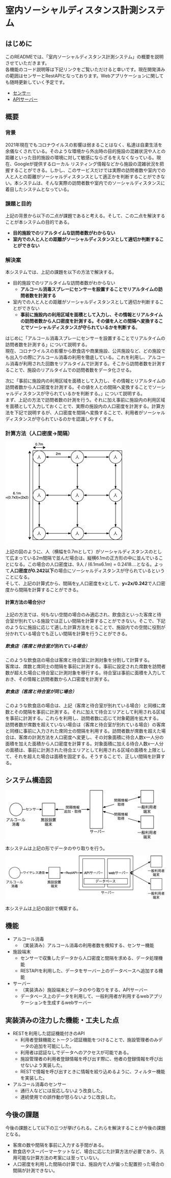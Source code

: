 # 室内ソーシャルディスタンス計測システム

## はじめに

このREADMEでは、「室内ソーシャルディスタンス計測システム」の概要を説明させていただきます。</br>各機能のコード説明等は下記リンクをご覧いただけると幸いです。現在開発済みの範囲はセンサーとRestAPIとなっております。Webアプリケーションに関しても随時更新していく予定です。

- [センサー](./doc/Sensor.md)
- [APIサーバー](./doc/APIServer.md)

## 概要

### 背景

2021年現在でもコロナウイルスの影響は弱まることはなく、私達は自粛生活を余儀なくされている。そのような環境から外出時の目的施設の混雑状況や人との距離といった目的施設の環境に対して敏感にならざるをえなくなっている。現在、Googleが提供するローカル リスティング情報などから施設の混雑状況を把握することができる。しかし、このサービスだけでは実際の訪問者数や室内での人と人との距離がソーシャルディスタンスとして適正かを判断することができない。本システムは、そんな実際の訪問者数や室内でのソーシャルディスタンスに着目したシステムとなっている。

### 課題と目的

上記の背景から以下の二点が課題であると考える。そして、この二点を解決することが本システムの目的である。

- **目的施設でのリアルタイムな訪問者数がわからない**
- **室内での人と人との距離がソーシャルディスタンスとして適切か判断することができない**

### 解決案

本システムでは、上記の課題を以下の方法で解決する。

- 目的施設でのリアルタイムな訪問者数がわからない
  - **アルコール消毒スプレーにセンサーを設置することでリアルタイムの訪問者数を計測する**
- 室内での人と人との距離がソーシャルディスタンスとして適切か判断することができない
  - **事前に施設内の利用区域を面積として入力し、その情報とリアルタイムの訪問者数から人口密度を計測する。その値を人との間隔へ変換することでソーシャルディスタンスが守られているかを判断する**。

はじめに「アルコール消毒スプレーにセンサーを設置することでリアルタイムの訪問者数を計測する」について説明する。</br>現在、コロナウイルスの影響から飲食店や商業施設、公共施設など、どの施設でも出入りの際にアルコール消毒の利用を徹底している。これを利用し、アルコール消毒が利用された回数をリアルタイムで計測する。そこから訪問者数を計測することで、施設のリアルタイムでの訪問者数をデータ化させる。

次に「事前に施設内の利用区域を面積として入力し、その情報とリアルタイムの訪問者数から人口密度を計測する。その値を人との間隔へ変換することでソーシャルディスタンスが守られているかを判断する。」について説明する。</br>まず、上記の方法で訪問者数の計測を行う。それに加え事前に施設内の利用区域を面積として入力しておくことで、実際の施設内の人口密度を計測する。計算方法を下記で説明するが、人口密度を間隔へ変換することで、利用者がソーシャルディスタンスが守られているのかを認識しやすくする。

### 計算方法（人口密度→間隔）

![図1 人口密度](./doc/img/diagram01.jpg)

上記の図のように、人（横幅を0.7mとして）がソーシャルディスタンスのとして広まっている2m間隔で並んだ場合は、縦横6.1mの正方形の中に並んでいることになる。この場合の人口密度は、9人 / (6.1mx6.1m)  = 0.2418....となる。よって**人口密度が0.242以下**の場合にソーシャルディスタンスが守られているということになる。</br>そして、上記の計算式から、間隔をy,人口密度をxとして、**y=2x/0.242**で人口密度から間隔を計算することができる。

#### 計算方法の場合分け

上記の方法では、何もない空間の場合のみ適応され、飲食店といった客席と待合室が別れている施設では正しい間隔を計算することができない。そこで、下記のようなに施設に応じて適した計算方法をとることで、施設内での空間に役割が分かれている場合でも正しい間隔を計算を行うことができる。

##### 飲食店（客席と待合室が別れている場合）

このような飲食店の場合は客席と待合室に計測対象を分割して計算する。</br>客席は、席数と席同士の間隔を事前に計測する。事前に設定された席数を訪問者数が超えた場合に待合室に計測対象を移行する。待合室は事前に面積を入力しておき、その情報と訪問者数から人口密度を計測する。

##### 飲食店（客席と待合室が同じ場合）

このような飲食店の場合は、上記（客席と待合室が別れている場合）と同様に席数とその間隔を事前に計測する。それに加えて待合エリアとして利用される区域を事前に計測する。これらを利用し、訪問者数に応じて対象範囲を拡大する。</br>訪問者数が席数を超えていない場合は（客席と待合室が別れている場合）の客席と同様に事前に入力された席同士の間隔を利用する。訪問者数が席数を超えた場合は、客席の計測方法を人口密度へ変更し、その対象面積に待合人数x一人分の面積を加えた面積から人口密度を計算する。対象面積に加える待合人数x一人分の面積は、事前に計測された待合エリアとして利用される区域の面積を上限として、それを超えた場合は面積を固定する。そうすることで、正しい間隔を計算する。

## システム構造図

![図1 システム構造](./doc/img/diagram02.jpg)

本システムは上記の形でデータのやり取りを行う。

![図1 システム設計](./doc/img/diagram03.jpg)

本システムは上記の設計で構築する。

## 機能

- アルコール消毒
  - （実装済み）アルコール消毒の利用者数を検知する、センサー機能
- 施設端末
  - センサーで収集したデータから人口密度と間隔を求める、データ処理機能
  - RESTAPIを利用した、データをサーバー上のデータベースへ追加する機能
- サーバー
  - （実装済み）施設端末とデータのやり取りをする、APIサーバー
  - データベース上のデータを利用して、一般利用者が利用するwebアプリケーションを生成するwebサーバー

## 実装済みの注力した機能・工夫した点

- RESTを利用した認証機能付きのAPI
  - 利用者登録機能とトークン認証機能をつけることで、施設管理者のみデータの追加を可能にした。
  - 利用者は認証なしでデータへのアクセスが可能である。
  - 施設管理者の利用者登録情報を呼び出す際に、他者の登録情報を呼び出せないよう実装した。
  - RESTで情報を呼び出すときに情報を絞り込めるように、フィルター機能を実装した。
- アルコール消毒のセンサー
  - 通行人などには反応しないよう改良した。
  - 連続使用での誤作動が怒らないように改良した。

## 今後の課題

今後の課題として以下の三つが挙げられる。これらを解決することが今後の課題となる。

- 客席の数や間隔を事前に入力する手間がある。
- 飲食店やスーパーマーケットなど、場合に応じた計算方法が必要であり、汎用可能な計算方法の考案には至っていない。
- 人口密度を利用した間隔の計算では、施設内で人が偏った配置担った場合の間隔が計測できない。

